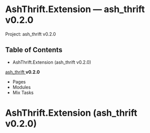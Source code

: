 # AshThrift.Extension — ash_thrift v0.2.0

Project: ash_thrift v0.2.0

## Table of Contents

- AshThrift.Extension (ash_thrift v0.2.0)

[ ash_thrift ](external_link) **v0.2.0**

  * Pages
  * Modules
  * Mix Tasks






#  AshThrift.Extension (ash_thrift v0.2.0)
